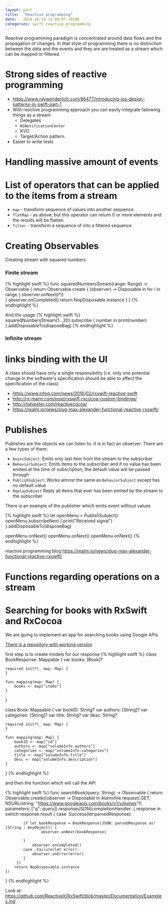 ```yaml
---
layout: post
title:  "Reactive programming"
date:   2016-10-19 12:09:07 +0200
categories: swift reactive-programming
---
```


Reactive programming paradigm is concentrated around data flows and the propagation of changes.
In that style of programming there is no distinction between the data and the events and they are are treated as a stream which can be mapped or filtered. 

# Strong sides of reactive programming
* https://www.raywenderlich.com/86477/introducing-ios-design-patterns-in-swift-part-1
*  With reactive programming approach you can easily integrate fallowing things as a stream  
    * Delegates
    * `NSNotificationCenter`
    * KVO
    * Target/Action pattern.
* Easier to write tests

# Handling massive amount of events

# List of operators that can be applied to the items from a stream

* `map` - transform sequence of values into another sequence
* `flatMap` - as above, but this operator can return 0 or more elements and the results will be flatten.
* `filter` - transform a sequence of into a filtered sequence 


# Creating Observables
Creating stream with squared numbers

### Finite stream
{% highlight swift %}
func squaredNumbersStream(range: Range<Int>) -> Observable<Int> {
    return Observable.create { (observer) -> Disposable in
        for i in range {
            observer.onNext(i*i)  
        }
        observer.onCompleted()
        return NopDisposable.instance
     }
}
{% endhighlight %}


And the usage
{% highlight swift %}
squaredNumbersStream(1...20).subscribe { number in
    print(number)
}.addDisposableTo(disposeBag)
{% endhighlight %}

### Infinite stream


# links binding with the UI

A class should have only a single responsibility (i.e. only one potential change in the software's specification should be able to affect the specification of the class)
* https://www.infoq.com/news/2016/02/rxswift-reactive-swift
* http://rx-marin.com/post/rxswift-rxcocoa-custom-bindings/
* http://nshipster.com/reactivecocoa/
* https://realm.io/news/slug-max-alexander-functional-reactive-rxswift/

# Publishes
Publishes are the objects we can listen to. It is in fact an observer. There are a few types of them:
* `AsyncSubject`: Emits only last item from the stream to the subscriber
* `BehaviorSubject`: Emits items to the subscriber and if no value has been emited at the time of subscription, the default value will be passed through
* `PublishSubject`: Works almost the same as `BehaviorSubject` except has no default value
* `ReplaySubject` Reply all items that ever has been emited by the stream to the subscriber

There is an example of the publisher which emits event without values

{% highlight swift %}
let openMenu = PublishSubject<Void>()
openMenu.subscribeNext {
    print("Received signal")
}.addDisposableTo(disposeBag)

openMenu.onNext()
openMenu.onNext()
openMenu.onNext()
{% endhighlight %}

reactive programming blog
https://realm.io/news/slug-max-alexander-functional-reactive-rxswift/

# Functions regarding operations on a stream 


# Searching for books with RxSwift and RxCocoa
We are going to implement an app for searching books using Google APIs

[There is a repository with working version](https://github.com/artur-gurgul/books-searcher)

first step is to create models for our response
{% highlight swift %}
class BookResponse: Mappable {
    var books: [Book]?
    
    required init?(_ map: Map) {
    }

    func mapping(map: Map) {
        books <- map["items"]
    }
}

class Book: Mappable {
    var bookID: String?
    var authors: [String]?
    var categories: [String]?
    var title: String?
    var desc: String?

    required init?(_ map: Map) {
    }

    func mapping(map: Map) {
        bookID <- map["id"]
        authors <- map["volumeInfo.authors"]
        categories <- map["volumeInfo.categories"]
        title <- map["volumeInfo.title"]
        desc <- map["volumeInfo.description"]
    }
}
{% endhighlight %}

and then the function which will call the API

{% highlight swift %}
func searchBook(query: String) -> Observable<BookResponse> {
    return Observable.create({observer -> Disposable in
        Alamofire.request(.GET, NSURL(string: "https://www.googleapis.com/books/v1/volumes")!, parameters: ["q": query]).responseJSON(completionHandler: { response in
            switch response.result {
            case .Success(let parsedResponse):
                
            if let bookResponse = BookResponse(JSON: parsedResponse as! [String : AnyObject]) {
                    observer.onNext(bookResponse)
                
            }
                observer.onCompleted()
            case .Failure(let error):
                observer.onError(error)
            }
         })
        return NopDisposable.instance
    })
}
{% endhighlight %}

Look at: https://github.com/ReactiveX/RxSwift/blob/master/Documentation/Examples.md


